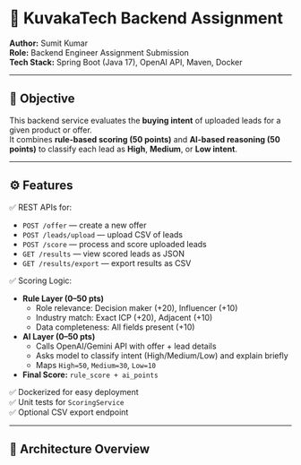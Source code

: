 # 🚀 KuvakaTech Backend Assignment

**Author:** Sumit Kumar  
**Role:** Backend Engineer Assignment Submission  
**Tech Stack:** Spring Boot (Java 17), OpenAI API, Maven, Docker  

---

## 🎯 Objective

This backend service evaluates the **buying intent** of uploaded leads for a given product or offer.  
It combines **rule-based scoring (50 points)** and **AI-based reasoning (50 points)** to classify each lead as **High**, **Medium**, or **Low intent**.

---

## ⚙️ Features

✅ REST APIs for:
- `POST /offer` — create a new offer  
- `POST /leads/upload` — upload CSV of leads  
- `POST /score` — process and score uploaded leads  
- `GET /results` — view scored leads as JSON  
- `GET /results/export` — export results as CSV  

✅ Scoring Logic:
- **Rule Layer (0–50 pts)**
  - Role relevance: Decision maker (+20), Influencer (+10)
  - Industry match: Exact ICP (+20), Adjacent (+10)
  - Data completeness: All fields present (+10)
- **AI Layer (0–50 pts)**
  - Calls OpenAI/Gemini API with offer + lead details
  - Asks model to classify intent (High/Medium/Low) and explain briefly
  - Maps `High=50`, `Medium=30`, `Low=10`
- **Final Score:** `rule_score + ai_points`

✅ Dockerized for easy deployment  
✅ Unit tests for `ScoringService`  
✅ Optional CSV export endpoint  

---

## 🧠 Architecture Overview
